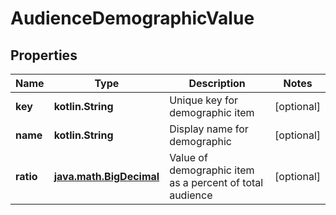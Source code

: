 
# AudienceDemographicValue

## Properties
| Name | Type | Description | Notes |
| ------------ | ------------- | ------------- | ------------- |
| **key** | **kotlin.String** | Unique key for demographic item |  [optional] |
| **name** | **kotlin.String** | Display name for demographic |  [optional] |
| **ratio** | [**java.math.BigDecimal**](java.math.BigDecimal.md) | Value of demographic item as a percent of total audience |  [optional] |



